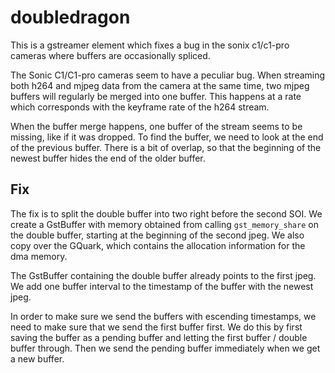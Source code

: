 # doubledragon
This is a gstreamer element which fixes a bug in the sonix c1/c1-pro cameras where buffers are occasionally spliced.

The Sonic C1/C1-pro cameras seem to have a peculiar bug.
When streaming both h264 and mjpeg data from the camera at the same time, two mjpeg buffers will regularly be merged into one buffer.
This happens at a rate which corresponds with the keyframe rate of the h264 stream.

When the buffer merge happens, one buffer of the stream seems to be missing, like if it was dropped.
To find the buffer, we need to look at the end of the previous buffer.
There is a bit of overlap, so that the beginning of the newest buffer hides the end of the older buffer.

## Fix

The fix is to split the double buffer into two right before the second SOI.
We create a GstBuffer with memory obtained from calling `gst_memory_share` on the double buffer, starting at the beginning of the second jpeg.
We also copy over the GQuark, which contains the allocation information for the dma memory.

The GstBuffer containing the double buffer already points to the first jpeg.
We add one buffer interval to the timestamp of the buffer with the newest jpeg.

In order to make sure we send the buffers with escending timestamps, we need to make sure that we send the first buffer first.
We do this by first saving the buffer as a pending buffer and letting the first buffer / double buffer through.
Then we send the pending buffer immediately when we get a new buffer.
